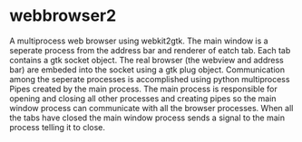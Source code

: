 webbrowser2
===========

A multiprocess web browser using webkit2gtk.  The main window is a seperate
process from the address bar and renderer of eatch tab.  Each tab contains a
gtk socket object.  The real browser (the webview and address bar) are embeded
into the socket using a gtk plug object.  Communication among the seperate
processes is accomplished using python multiprocess Pipes created by the main
process.  The main process is responsible for opening and closing all other
processes and creating pipes so the main window process can communicate with
all the browser processes.  When all the tabs have closed the main window
process sends a signal to the main process telling it to close.
